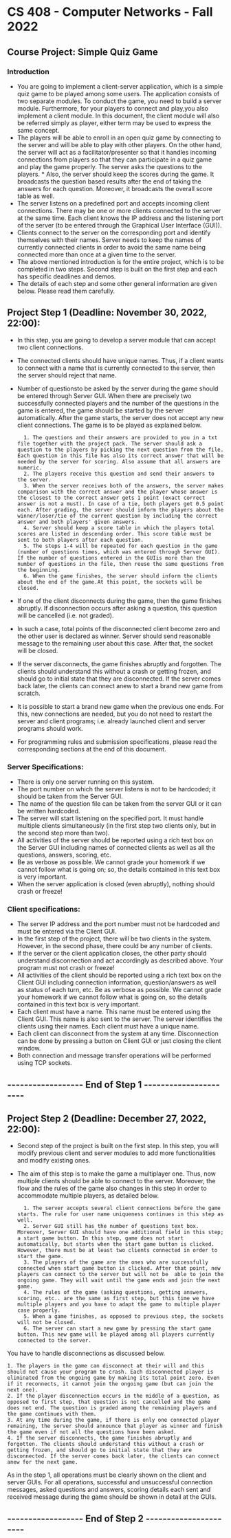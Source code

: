 # CS 408 - Computer Networks - Fall 2022
## Course Project: Simple Quiz Game

### Introduction
* You are going to implement a client-server application, which is a simple quiz game to be played among some users. The application consists of two separate modules. To conduct the game, you need to build a server module. Furthermore, for your players to connect and play,you also implement a client module. In this document, the client module will also be referred simply as player, either term may be used to express the same concept. 
* The players will be able to enroll in an open quiz game by connecting to the server and will be able to play with other players. On the other hand, the server will act as a facilitator/presenter so that it handles incoming connections from players so that they can participate in a quiz game and play the game properly. The server asks the questions to the players. * Also, the server should  keep the scores during the game. It broadcasts the question based results after the end of taking the answers for each question. Moreover, it broadcasts the overall score table as well.
* The server listens on a predefined port and accepts incoming client connections. There may be one or more clients connected to the server at the same time. Each client knows the IP address and the listening port of the server (to be entered through the Graphical User Interface (GUI)). 
* Clients connect to the server on the corresponding port and identify themselves with their names. Server needs to keep the names of currently connected clients in order to avoid the same name being connected more than once at a given time to the server. 
* The above mentioned introduction is for the entire project, which is to be completed in two steps. Second step is built on the first step and each has specific deadlines and demos.
* The details of each step and some other general information are given below. Please read them carefully. 


## Project Step 1 (Deadline: November 30, 2022, 22:00):
* In this step, you are going to develop a server module that can accept two client connections. 
* The connected clients should have unique names. Thus, if a client wants to connect with a name that is currently connected to the server, then the server should reject that name. 
* Number of questionsto be asked by the server during the game should be entered through Server GUI. When there are precisely two successfully connected players and the number of the questions in the game is entered, the game should be started by the server automatically. After the game starts, the server does not accept any new client connections. The game is to be played as explained below.
 
        1. The questions and their answers are provided to you in a txt file together with the project pack. The server should ask a question to the players by picking the next question from the file. Each question in this file has also its correct answer that will be needed by the server for scoring. Also assume that all answers are numeric.
        2. The players receive this question and send their answers to the server. 
        3. When the server receives both of the answers, the server makes comparison with the correct answer and the player whose answer is the closest to the correct answer gets 1 point (exact correct answer is not a must). In case of a tie, both players get 0.5 point each. After grading, the server should inform the players about the winner/loser/tie of the current question by including the correct answer and both players' given answers. 
        4. Server should keep a score table in which the players total scores are listed in descending order. This score table must be sent to both players after each question. 
        5. The steps 1-4 will be repeated for each question in the game (number of questions times, which was entered through Server GUI). If the number of questions entered in the GUIis more than the number of questions in the file, then reuse the same questions from the beginning.
        6. When the game finishes, the server should inform the clients about the end of the game.At this point, the sockets will be closed.

* If one of the client disconnects during the game, then the game finishes abruptly. If disconnection occurs after asking a question, this question will be cancelled (i.e. not graded). 
* In such a case, total points of the disconnected client become zero and the other user is declared as winner. Server should send reasonable message to the remaining user about this case. After that, the socket will be closed.
* If the server disconnects, the game finishes abruptly and forgotten. The clients should understand this without a crash or getting frozen, and should go to initial state that they are disconnected. If the server comes back later, the clients can connect anew to start a brand new game from scratch.
* It is possible to start a brand new game when the previous one ends. For this, new connections are needed, but you do not need to restart the server and client programs; i.e. already launched client and server programs should work.
* For programming rules and submission specifications, please read the corresponding sections at the end of this document.


### Server Specifications:
* There is only one server running on this system.
* The port number on which the server listens is not to be hardcoded; it should be taken from the Server GUI.
* The name of the question file can be taken from the server GUI or it can be written hardcoded.
* The server will start listening on the specified port. It must handle multiple clients simultaneously (in the first step two clients only, but in the second step more than two). 
* All activities of the server should be reported using a rich text box on the Server GUI including names of connected clients as well as all the questions, answers, scoring, etc. 
* Be as verbose as possible. We cannot grade your homework if we cannot follow what is going on; so, the details contained in this text box is very important.
* When the server application is closed (even abruptly), nothing should crash or freeze!

### Client specifications:
* The server IP address and the port number must not be hardcoded and must be entered via the Client GUI.
* In the first step of the project, there will be two clients in the system. However, in the second phase, there could be any number of clients.
* If the server or the client application closes, the other party should understand disconnection and act accordingly as described above. Your program must not crash or freeze!
* All activities of the client should be reported using a rich text box on the Client GUI including connection information, question/answers as well as status of each turn, etc. Be as verbose as possible. We cannot grade your homework if we cannot follow what is going on, so the details contained in this text box is very important.
* Each client must have a name. This name must be entered using the Client GUI. This name is also sent to the server. The server identifies the clients using their names. Each client must have a unique name.
* Each client can disconnect from the system at any time. Disconnection can be done by pressing a button on Client GUI or just closing the client window.
* Both connection and message transfer operations will be performed using TCP sockets.
## ------------------ End of Step 1 ----------------------


## Project Step 2 (Deadline: December 27, 2022, 22:00):

* Second step of the project is built on the first step. In this step, you will modify previous client and server modules to add more functionalities and modify existing ones. 
* The aim of this step is to make the game a multiplayer one. Thus, now multiple clients should be able to connect to the server. Moreover, the flow and the rules of the game also changes in this step in order to accommodate multiple players, as detailed below. 

        1. The server accepts several client connections before the game starts. The rule for user name uniqueness continues in this step as well.
        2. Server GUI still has the number of questions text box. Moreover, Server GUI should have one additional field in this step; a start game button. In this step, game does not start automatically, but starts when the start game button is clicked. However, there must be at least two clients connected in order to start the game.
        3. The players of the game are the ones who are successfully connected when start game button is clicked. After that point, new players can connect to the server but will not be  able to join the ongoing game. They will wait until the game ends and join the next game. 
        4. The rules of the game (asking questions, getting answers, scoring, etc.. are the same as first step, but this time we have multiple players and you have to adapt the game to multiple player case properly. 
        5. When a game finishes, as opposed to previous step, the sockets will not be closed. 
        6. The server can start a new game by pressing the start game button. This new game will be played among all players currently connected to the server. 

You have to handle disconnections as discussed below.
    
    1. The players in the game can disconnect at their will and this should not cause your program to crash. Each disconnected player is eliminated from the ongoing game by making its total point zero. Even if it reconnects, it cannot join the ongoing game (but can join the next one).
    2. If the player disconnection occurs in the middle of a question, as opposed to first step, that question is not cancelled and the game does not end. The question is graded among the remaining players and the game continues with them.
    3. At any time during the game, if there is only one connected player remaining, the server should announce that player as winner and finish the game even if not all the questions have been asked.
    4. If the server disconnects, the game finishes abruptly and forgotten. The clients should understand this without a crash or getting frozen, and should go to initial state that they are disconnected. If the server comes back later, the clients can connect anew for the next game.

As in the step 1, all operations must be clearly shown on the client and server GUIs. 
For all operations, successful and unsuccessful connection messages, asked questions and answers, scoring details each sent and received message during the game should be shown in detail at the GUIs. 
## ------------------ End of Step 2 ----------------------
